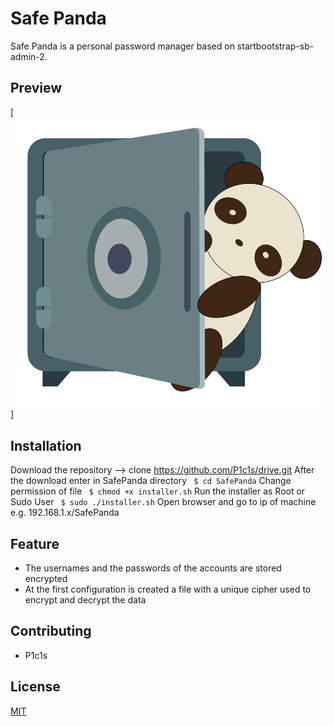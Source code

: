 # Safe Panda

Safe Panda is a personal password manager based on startbootstrap-sb-admin-2.

## Preview

[![Safe Panda Preview](https://raw.githubusercontent.com/P1c1s/SafePanda/master/img/safePanda.png)]

## Installation


Download the repository --> clone https://github.com/P1c1s/drive.git
After the download enter in SafePanda directory
` $ cd SafePanda`
Change permission of file
` $ chmod +x installer.sh`
Run the installer as Root or Sudo User
` $ sudo ./installer.sh`
Open browser and go to ip of machine e.g. 192.168.1.x/SafePanda

## Feature

- The usernames and the passwords of the accounts are stored encrypted
- At the first configuration is created a file with a unique cipher used to encrypt and decrypt the data


## Contributing

- P1c1s

## License
[MIT](https://choosealicense.com/licenses/mit/)
